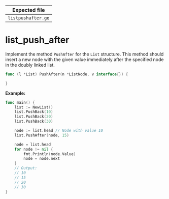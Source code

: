 | Expected file      |
| ------------------ |
| `listpushafter.go` |

# list_push_after

Implement the method `PushAfter` for the `List` structure. This method should insert a new node with the given value immediately after the specified node in the doubly linked list.

```go
func (l *List) PushAfter(n *ListNode, v interface{}) {

}
```

**Example:**

```go
func main() {
    list := NewList()
    list.PushBack(10)
    list.PushBack(20)
    list.PushBack(30)

    node := list.head // Node with value 10
    list.PushAfter(node, 15)

    node = list.head
    for node != nil {
        fmt.Println(node.Value)
        node = node.next
    }
    // Output:
    // 10
    // 15
    // 20
    // 30
}
```
